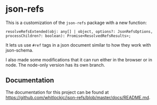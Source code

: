 # json-refs
This is a customization of the `json-refs` package with a new function:     
```
resolveRefsExtended(obj: any[] | object, options?: JsonRefsOptions, processChildren?: boolean): Promise<ResolvedRefsResults>;
```

It lets us use `#ref` tags in a json document similar to how they work with json-schema.

I also made some modifications that it can run either in the browser or in node. The node-only version has its own branch.

## Documentation

The documentation for this project can be found at <https://github.com/whitlockjc/json-refs/blob/master/docs/README.md>.
